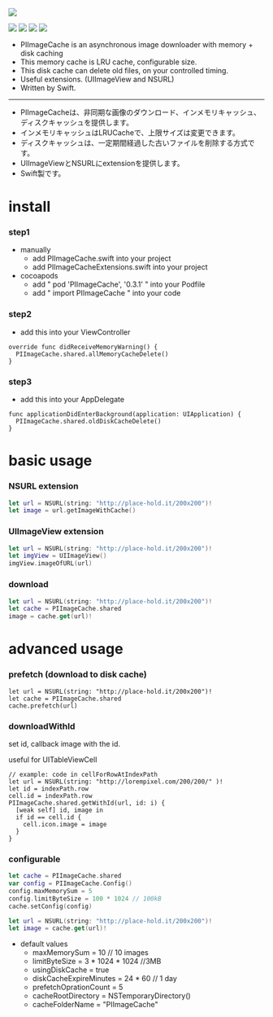 
![](https://raw.github.com/wiki/pixel-ink/PIRipple/piimagecache.png)

![](https://cocoapod-badges.herokuapp.com/l/PIImageCache/badge.png)
![](https://cocoapod-badges.herokuapp.com/v/PIImageCache/badge.png)
![](https://cocoapod-badges.herokuapp.com/p/PIImageCache/badge.png)
![](https://img.shields.io/badge/twitter-@pixelink__jp-blue.svg)

- PIImageCache is an asynchronous image downloader with memory + disk caching
- This memory cache is LRU cache, configurable size.
- This disk cache can delete old files, on your controlled timing.
- Useful extensions. (UIImageView and NSURL)
- Written by Swift.

---

- PIImageCacheは、非同期な画像のダウンロード、インメモリキャッシュ、ディスクキャッシュを提供します。
- インメモリキャッシュはLRUCacheで、上限サイズは変更できます。
- ディスクキャッシュは、一定期間経過した古いファイルを削除する方式です。
- UIImageViewとNSURLにextensionを提供します。
- Swift製です。

# install

### step1

- manually
  - add PIImageCache.swift into your project
  - add PIImageCacheExtensions.swift into your project
- cocoapods
  - add " pod 'PIImageCache', '0.3.1' " into your Podfile
  - add " import PIImageCache " into your code

### step2

- add this into your ViewController

```
override func didReceiveMemoryWarning() {
  PIImageCache.shared.allMemoryCacheDelete()
}
```

### step3

- add this into your AppDelegate

```
func applicationDidEnterBackground(application: UIApplication) {
  PIImageCache.shared.oldDiskCacheDelete()
}
```

# basic usage

### NSURL extension

```NSURL.swift
let url = NSURL(string: "http://place-hold.it/200x200")!
let image = url.getImageWithCache()
```

### UIImageView extension

```UIImageView.swift
let url = NSURL(string: "http://place-hold.it/200x200")!
let imgView = UIImageView()
imgView.imageOfURL(url)
```

### download

```PIImageCache.swift
let url = NSURL(string: "http://place-hold.it/200x200")!
let cache = PIImageCache.shared
image = cache.get(url)!
```

# advanced usage

### prefetch (download to disk cache)

```
let url = NSURL(string: "http://place-hold.it/200x200")!
let cache = PIImageCache.shared
cache.prefetch(url)
```

### downloadWithId

set id, callback image with the id.

useful for UITableViewCell

```
// example: code in cellForRowAtIndexPath
let url = NSURL(string: "http://lorempixel.com/200/200/" )!
let id = indexPath.row
cell.id = indexPath.row
PIImageCache.shared.getWithId(url, id: i) {
  [weak self] id, image in
  if id == cell.id {
    cell.icon.image = image
  }
}
```

### configurable

```Config.swift
let cache = PIImageCache.shared
var config = PIImageCache.Config()
config.maxMemorySum = 5
config.limitByteSize = 100 * 1024 // 100kB
cache.setConfig(config)

let url = NSURL(string: "http://place-hold.it/200x200")!
let image = cache.get(url)!
```

- default values
  - maxMemorySum           = 10 // 10 images
  - limitByteSize          = 3 * 1024 * 1024 //3MB
  - usingDiskCache         = true
  - diskCacheExpireMinutes = 24 * 60 // 1 day
  - prefetchOprationCount  = 5
  - cacheRootDirectory     = NSTemporaryDirectory()
  - cacheFolderName        = "PIImageCache"

